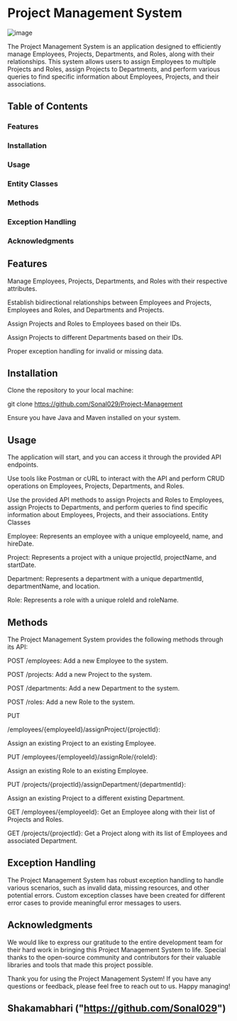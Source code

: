 # Project Management System

![image](https://i.ibb.co/vYPhf4h/Screenshot-82.png)

The Project Management System is an application designed to efficiently manage Employees, Projects, Departments, and Roles, along with their relationships. This system allows users to assign Employees to multiple Projects and Roles, assign Projects to Departments, and perform various queries to find specific information about Employees, Projects, and their associations.

## Table of Contents

### Features
### Installation
### Usage
### Entity Classes
### Methods
### Exception Handling
### Acknowledgments

## Features
Manage Employees, Projects, Departments, and Roles with their respective attributes.

Establish bidirectional relationships between Employees and Projects, Employees and Roles, and Departments and Projects.

Assign Projects and Roles to Employees based on their IDs.

Assign Projects to different Departments based on their IDs.


Proper exception handling for invalid or missing data.

## Installation
Clone the repository to your local machine:

git clone https://github.com/Sonal029/Project-Management

Ensure you have Java and Maven installed on your system.

## Usage
The application will start, and you can access it through the provided API endpoints.

Use tools like Postman or cURL to interact with the API and perform CRUD operations on Employees, Projects, Departments, and Roles.

Use the provided API methods to assign Projects and Roles to Employees, assign Projects to Departments, and perform queries to find specific information about Employees, Projects, and their associations.
Entity Classes

Employee: Represents an employee with a unique employeeId, name, and hireDate.

Project: Represents a project with a unique projectId, projectName, and startDate.

Department: Represents a department with a unique departmentId, departmentName, and location.

Role: Represents a role with a unique roleId and roleName.

## Methods
The Project Management System provides the following methods through its API:

POST /employees: Add a new Employee to the system.

POST /projects: Add a new Project to the system.

POST /departments: Add a new Department to the system.

POST /roles: Add a new Role to the system.

PUT

 /employees/{employeeId}/assignProject/{projectId}: 
 
 Assign an existing Project to an existing Employee.

PUT /employees/{employeeId}/assignRole/{roleId}: 

Assign an existing Role to an existing Employee.

PUT /projects/{projectId}/assignDepartment/{departmentId}:

Assign an existing Project to a different existing Department.

GET /employees/{employeeId}: 
Get an Employee along with their list of Projects and Roles.

GET /projects/{projectId}: 
Get a Project along with its list of Employees and associated Department.

## Exception Handling
The Project Management System has robust exception handling to handle various scenarios, such as invalid data, missing resources, and other potential errors. Custom exception classes have been created for different error cases to provide meaningful error messages to users.

## Acknowledgments
We would like to express our gratitude to the entire development team for their hard work in bringing this Project Management System to life. Special thanks to the open-source community and contributors for their valuable libraries and tools that made this project possible.

Thank you for using the Project Management System! If you have any questions or feedback, please feel free to reach out to us. Happy managing!

## Shakamabhari ("https://github.com/Sonal029")
